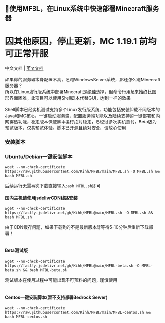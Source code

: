 ## 👏使用MFBL，在Linux系统中快速部署Minecraft服务器
# 因其他原因，停止更新，MC 1.19.1 前均可正常开服
中文文档 | [英文文档](https://github.com/Kihh/MFBL/blob/main/README-en-us.md)</br>
</br>
如果你的服务器本身配置不高，还跑WindowsServer系统，那还怎么跑Minecraft服务器？</br>
所以在Linux发行版系统中部署Minecraft是绝佳选择，但命令行用起来始终比图形界面困难，此项目可以使用Shell脚本代替GUI，达到一样的效果</br>
</br>
Shell脚本已经实机测试支持多个Linux发行版系统，功能包括安装卸载不同版本的Java和MC核心，一键启动服务端，配置服务端功能以及陆续支持的一键部署和内网穿透功能，稳定版本保证脚本运行绝对稳定，已经过多次实机测试，Beta版为预览版本，仅共预览体验。脚本已开源且绝对安全，请放心使用</br>
### 安装脚本
### Ubuntu/Debian一键安装脚本</br>
```shell
wget --no-check-certificate https://raw.githubusercontent.com/Kihh/MFBL/main/MFBL.sh -O MFBL.sh && bash MFBL.sh
```
后续运行无需再次下载直接输入```bash MFBL.sh```即可

#### 国内主机请使用jsdelivrCDN线路安装 </br>

```shell
wget --no-check-certificate https://fastly.jsdelivr.net/gh/Kihh/MFBL@main/MFBL.sh -O MFBL.sh && bash MFBL.sh
```
由于CDN缓存问题，如果下载到的不是最新版本请等待5-10分钟后重新下载部署！
</br>
</br>

#### Beta测试版

```shell
wget --no-check-certificate https://fastly.jsdelivr.net/gh/Kihh/MFBL@main/MFBL-beta.sh -O MFBL-beta.sh && bash MFBL-beta.sh
```
测试版本在使用过程中可能出现不可预料的问题，谨慎使用
</br>
</br>

#### Centos一键安装脚本(暂不支持部署Bedrock Server) </br>

```shell
wget --no-check-certificate https://raw.githubusercontent.com/Kihh/MFBL/main/MFBL-centos.sh && bash MFBL-centos.sh
```
</br>


